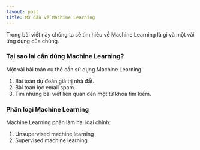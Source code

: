 ```yaml
---
layout: post
title: Mở đầu về Machine Learning
---
```


Trong bài viết này chúng ta sẽ tìm hiểu về Machine Learning là gì và một vài ứng dụng của chúng.

### Tại sao lại cần dùng Machine Learning?

Một vài bài toán cụ thể cần sử dụng Machine Learning

1. Bài toán dự đoán giá trị nhà đất.
2. Bài toán lọc email spam.
3. Tìm những bài viết liên quan đến một từ khóa tìm kiếm.

### Phân loại Machine Learning

Machine Learning phân làm hai loại chính:

1. Unsupervised machine learning
2. Supervised machine learning
